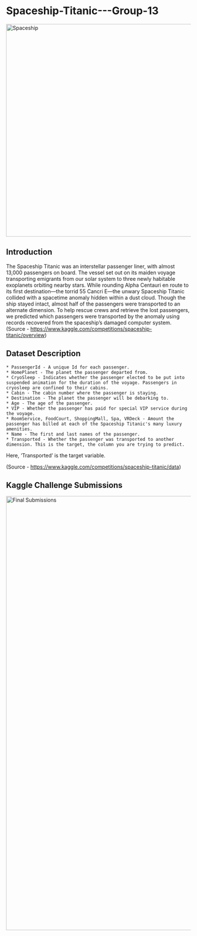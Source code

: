 # Spaceship-Titanic---Group-13

<img width="578" alt="Spaceship" src="https://github.com/user-attachments/assets/401d8146-e4c6-4583-907c-9f965ec9810d">


## Introduction
The Spaceship Titanic was an interstellar passenger liner, with almost 13,000 passengers on board. The vessel set out on its maiden voyage transporting emigrants from our solar system to three newly habitable exoplanets orbiting nearby stars. While rounding Alpha Centauri en route to its first destination—the torrid 55 Cancri E—the unwary Spaceship Titanic collided with a spacetime anomaly hidden within a dust cloud. Though the ship stayed intact, almost half of the passengers were transported to an alternate dimension. To help rescue crews and retrieve the lost passengers, we predicted which passengers were transported by the anomaly using records recovered from the spaceship’s damaged computer system.
(Source - https://www.kaggle.com/competitions/spaceship-titanic/overview)

## Dataset Description
    * PassengerId - A unique Id for each passenger. 
    * HomePlanet - The planet the passenger departed from.
    * CryoSleep - Indicates whether the passenger elected to be put into suspended animation for the duration of the voyage. Passengers in cryosleep are confined to their cabins.
    * Cabin - The cabin number where the passenger is staying.
    * Destination - The planet the passenger will be debarking to.
    * Age - The age of the passenger.
    * VIP - Whether the passenger has paid for special VIP service during the voyage.
    * RoomService, FoodCourt, ShoppingMall, Spa, VRDeck - Amount the passenger has billed at each of the Spaceship Titanic's many luxury amenities.
    * Name - The first and last names of the passenger.
    * Transported - Whether the passenger was transported to another dimension. This is the target, the column you are trying to predict.

Here, ‘Transported’ is the target variable.

(Source - https://www.kaggle.com/competitions/spaceship-titanic/data)

## Kaggle Challenge Submissions

<img width="1180" alt="Final Submissions" src="https://github.com/user-attachments/assets/6fa89e99-997a-43a9-be36-1844b8c3a4af">
